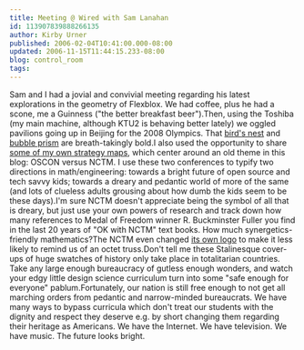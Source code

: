```yaml
---
title: Meeting @ Wired with Sam Lanahan
id: 113907839888266135
author: Kirby Urner
published: 2006-02-04T10:41:00.000-08:00
updated: 2006-11-15T11:44:15.233-08:00
blog: control_room
tags: 
---
```


Sam and I had a jovial and convivial meeting regarding his latest explorations in the geometry of Flexblox. We had coffee, plus he had a scone, me a Guinness ("the better breakfast beer").Then, using the Toshiba (my main machine, although KTU2 is behaving better lately) we oggled pavilions going up in Beijing for the 2008 Olympics. That [bird's nest](http://en.beijing2008.com/62/74/article211987462.shtml) and [bubble prism](http://en.beijing2008.com/81/74/article211987481.shtml) are breath-takingly bold.I also used the opportunity to share [some of my own strategy maps](http://mathforum.org/kb/thread.jspa?threadID=1330849&tstart=0), which center around an old theme in this blog: OSCON versus NCTM. I use these two conferences to typify two directions in math/engineering: towards a bright future of open source and tech savvy kids; towards a dreary and pedantic world of more of the same (and lots of clueless adults grousing about how dumb the kids seem to be these days).I'm sure NCTM doesn't appreciate being the symbol of all that is dreary, but just use your own powers of research and track down how many references to Medal of Freedom winner R. Buckminster Fuller you find in the last 20 years of "OK with NCTM" text books. How much synergetics-friendly mathematics?The NCTM even changed [its own logo](http://web.archive.org/web/19981212031257/http://www.nctm.org/) to make it less likely to remind us of an octet truss.Don't tell me these Stalinesque cover-ups of huge swatches of history only take place in totalitarian countries. Take any large enough bureaucracy of gutless enough wonders, and watch your edgy little design science curriculum turn into some "safe enough for everyone" pablum.Fortunately, our nation is still free enough to not get all marching orders from pedantic and narrow-minded bureaucrats. We have many ways to bypass curricula which don't treat our students with the dignity and respect they deserve e.g. by short changing them regarding their heritage as Americans. We have the Internet. We have television. We have music. The future looks bright.